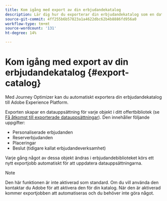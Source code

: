 ```yaml
---
title: Kom igång med export av din erbjudandekatalog
description: Lär dig hur du exporterar din erbjudandekatalog som en datauppsättning.
source-git-commit: 4ff255b6b57823a1a4622dbc62b4b8886fd956a0
workflow-type: tm+mt
source-wordcount: '131'
ht-degree: 14%

---
```


# Kom igång med export av din erbjudandekatalog {#export-catalog}

Med Journey Optimizer kan du automatiskt exportera din erbjudandekatalog till Adobe Experience Platform.

Exporten skapar en datauppsättning för varje objekt i ditt offertbibliotek (se [Få åtkomst till exporterade datauppsättningar](../export-catalog/access-dataset.md)). Den innehåller följande uppgifter:

* Personaliserade erbjudanden
* Reserverbjudanden
* Placeringar
* Beslut (tidigare kallat erbjudandeverksamhet)

Varje gång något av dessa objekt ändras i erbjudandebiblioteket körs ett nytt exportjobb automatiskt för att uppdatera datauppsättningarna.

>[!NOTE]
>
>Den här funktionen är inte aktiverad som standard. Om du vill använda den kontaktar du Adobe för att aktivera den för din katalog. När den är aktiverad kommer exportjobben att automatiseras och du behöver inte göra något.
